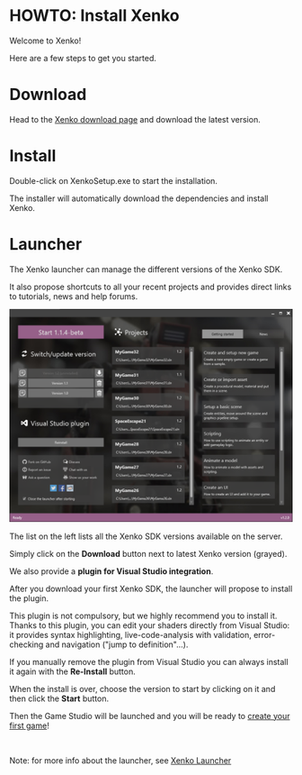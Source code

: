 # HOWTO: Install Xenko

Welcome to Xenko!

Here are a few steps to get you started.

# Download

Head to the [Xenko download page](http://paradox3d.net/download)  and download the latest version.

# Install

Double-click on XenkoSetup.exe to start the installation.

The installer will automatically download the dependencies and install Xenko.

# Launcher

The Xenko launcher can manage the different versions of the Xenko SDK.

It also propose shortcuts to all your recent projects and provides direct links to tutorials, news and help forums.

![images/howto-install-xenko-1.png](images/howto-install-xenko-1.png) 

The list on the left lists all the Xenko SDK versions available on the server. 

Simply click on the **Download** button next to latest Xenko version (grayed).

We also provide a **plugin for Visual Studio integration**. 

After you download your first Xenko SDK, the launcher will propose to install the plugin. 

This plugin is not compulsory, but we highly recommend you to install it. Thanks to this plugin, you can edit your shaders directly from Visual Studio: it provides syntax highlighting, live-code-analysis with validation, error-checking and navigation ("jump to definition"...). 

If you manually remove the plugin from Visual Studio you can always install it again with the **Re-Install** button. 

When the install is over, choose the version to start by clicking on it and then click the **Start** button.

Then the Game Studio will be launched and you will be ready to [create your first game](howto-create-and-setup-new-game.md)!

 

Note: for more info about the launcher, see [Xenko Launcher](../xenko-launcher/index.md)

